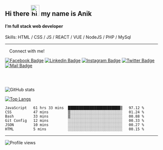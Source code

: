 ## Hi there <img src="https://user-images.githubusercontent.com/1303154/88677602-1635ba80-d120-11ea-84d8-d263ba5fc3c0.gif" width="28px" height="36" alt="hi"> my name is Anik

#### I’m full stack web developer

Skills:  HTML / CSS / JS / REACT / VUE / NodeJS / PHP / MySql


---

&emsp;Connect with me!

<a href="https://www.facebook.com/anik.aritro" target="_blank">![Facebook Badge](https://img.shields.io/badge/Facebook-1877F2?style=for-the-badge&logo=facebook&logoColor=white)</a> [![Linkedin Badge](https://img.shields.io/badge/LinkedIn-0077B5?style=for-the-badge&logo=linkedin&logoColor=white)](https://www.linkedin.com/in/anik-hossain540323/) [![Instagram Badge](https://img.shields.io/badge/Instagram-E4405F?style=for-the-badge&logo=instagram&logoColor=white)](https://www.instagram.com/aritro.anik) [![Twitter Badge](https://img.shields.io/badge/Twitter-1DA1F2?style=for-the-badge&logo=twitter&logoColor=white)](https://twitter.com/AritroAnik) [![Mail Badge](https://img.shields.io/badge/Gmail-D14836?style=for-the-badge&logo=gmail&logoColor=white)](mailto:anikhossain9120@gmail.com)

</br>
</br>


![GitHub stats](https://github-readme-stats.vercel.app/api?username=anik-hossain&show_icons=true&theme=monokai)

[![Top Langs](https://github-readme-stats.vercel.app/api/top-langs/?username=anik-hossain&layout=compact&theme=monokai)](https://github.com/anik-hossain)

<!--START_SECTION:waka-->

```text
JavaScript   61 hrs 33 mins  ████████████████████████▒   97.12 %
CSS          47 mins         ▒░░░░░░░░░░░░░░░░░░░░░░░░   01.24 %
Bash         33 mins         ▒░░░░░░░░░░░░░░░░░░░░░░░░   00.88 %
Git Config   12 mins         ░░░░░░░░░░░░░░░░░░░░░░░░░   00.33 %
JSON         10 mins         ░░░░░░░░░░░░░░░░░░░░░░░░░   00.27 %
HTML         5 mins          ░░░░░░░░░░░░░░░░░░░░░░░░░   00.15 %
```

<!--END_SECTION:waka-->
---

![Profile views](https://gpvc.arturio.dev/anik-hossain)  
